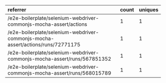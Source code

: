 | referrer                                                                        | count | uniques |
| :------------------------------------------------------------------------------ | :---- | :------ |
| /e2e-boilerplate/selenium-webdriver-commonjs-mocha-assert/actions               | 1     | 1       |
| /e2e-boilerplate/selenium-webdriver-commonjs-mocha-assert/actions/runs/72771175 | 1     | 1       |
| /e2e-boilerplate/selenium-webdriver-commonjs-mocha-assert/runs/567851352        | 1     | 1       |
| /e2e-boilerplate/selenium-webdriver-commonjs-mocha-assert/runs/568015789        | 1     | 1       |